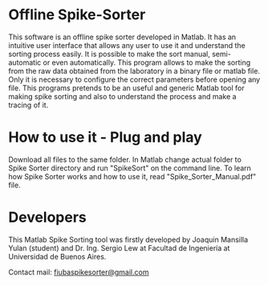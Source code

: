 # Offline Spike-Sorter
This software is an offline spike sorter developed in Matlab. It has an intuitive user interface that allows any user to use it and understand the sorting process easily. It is possible to make the sort manual, semi-automatic or even automatically. This program allows to make the sorting from the raw data obtained from the laboratory in a binary file or matlab file. Only it is necessary to configure the correct parameters before opening any file. 
This programs pretends to be an useful and generic Matlab tool for making spike sorting and also to understand the process and make a tracing of it.

# How to use it - Plug and play
Download all files to the same folder. In Matlab change actual folder to Spike Sorter directory and run "SpikeSort" on the command line.
To learn how Spike Sorter works and how to use it, read "Spike_Sorter_Manual.pdf" file.

# Developers
This Matlab Spike Sorting tool was firstly developed by Joaquin Mansilla Yulan (student) and Dr. Ing. Sergio Lew at Facultad de Ingeniería at Universidad de Buenos Aires.

Contact mail: fiubaspikesorter@gmail.com

